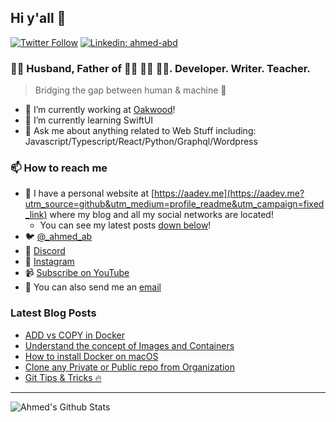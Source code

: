 ## Hi y'all 👋

[![Twitter Follow](https://img.shields.io/twitter/follow/_ahmed_ab?label=Follow)](https://twitter.com/_ahmed_ab)
[![Linkedin: ahmed-abd](https://img.shields.io/badge/-Ahmed%20Abdulrahman-blue?style=flat-square&logo=Linkedin&logoColor=white&link=https://www.linkedin.com/in/ahmed-abd/)](https://www.linkedin.com/in/ahmed-abd/)

###  🤵🏻 Husband, Father of 👧🏻 👶🏻 👶🏻. Developer. Writer. Teacher.
> Bridging the gap between human & machine 🤖

- 🔭  I’m currently working at [Oakwood][work-website]!
- 🌱  I’m currently learning SwiftUI
- 💬  Ask me about anything related to Web Stuff including: Javascript/Typescript/React/Python/Graphql/Wordpress

###  📫 How to reach me

- 🔗  I have a personal website at [https://aadev.me](https://aadev.me?utm_source=github&utm_medium=profile_readme&utm_campaign=fixed_link) where my blog and all my social networks are located!
  - You can see my latest posts [down below](#latest-blog-posts)!
- 🐦  [@_ahmed_ab](https://twitter.com/_ahmed_ab)
- 💬  [Discord](https://discord.gg/kaZktBY)
- 🤳  [Instagram](https://www.instagram.com/a.abdulrahman16/)
- 📹  [Subscribe on YouTube](https://www.youtube.com/channel/UC0XFMVNa98wxAAZsvoL_XOg?sub_confirmation=1)
- 📧  You can also send me an [email](mailto:hello@aadev.me)

### Latest Blog Posts

<!-- BLOG:START -->
- [ADD vs COPY in Docker](https://aadev.me/writing/add-vs-copy-in-docker)
- [Understand the concept of Images and Containers](https://aadev.me/writing/understand-the-concept-of-images-and-containers)
- [How to install Docker on macOS](https://aadev.me/writing/how-to-install-docker-on-macos)
- [Clone any Private or Public repo from Organization](https://aadev.me/writing/clone-any-private-or-public-repo-from-organization)
- [Git Tips & Tricks 🔥](https://aadev.me/writing/git-tips-tricks)
<!-- BLOG:END -->

---

<img align="left" alt="Ahmed's Github Stats" src="https://github-readme-stats.vercel.app/api?username=AhmedAbdulrahman&show_icons=true&hide_border=true&theme=tokyonight" />

[work-website]: https://oakwood.se
[website]: https://aadev.me
[twitter]: https://twitter.com/_ahmed_ab
[youtube]: https://www.youtube.com/channel/UC0XFMVNa98wxAAZsvoL_XOg
[instagram]: https://www.instagram.com/a.abdulrahman16/
[linkedin]: https://www.linkedin.com/in/ahmed-abd/
